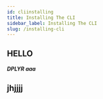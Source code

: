 ```yaml
---
id: cliinstalling
title: Installing The CLI
sidebar_label: Installing The CLI
slug: /installing-cli
---
```





## HELLO

##### **DPLYR** aaa

## jhjjjj